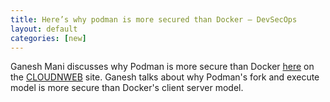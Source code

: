 ```yaml
---
title: Here’s why podman is more secured than Docker – DevSecOps 
layout: default
categories: [new]
---
```

Ganesh Mani discusses why Podman is more secure than Docker [here](https://cloudnweb.dev/2019/10/heres-why-podman-is-more-secured-than-docker-devsecops/) on the [CLOUDNWEB](https://cloudnweb.dev/) site.  Ganesh talks about why Podman's fork and execute model is more secure than Docker's client server model.
